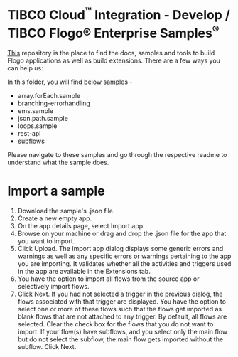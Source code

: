 # TIBCO Cloud<sup>&trade;</sup> Integration - Develop / TIBCO Flogo® Enterprise Samples<sup>&reg;</sup>

[This](https://github.com/TIBCOSoftware/tci-flogo) repository is the place to find the docs, samples and tools to build Flogo applications as well as build extensions. There are a few ways you can help us:

In this folder, you will find below samples - 

* array.forEach.sample
* branching-errorhandling
* ems.sample
* json.path.sample
* loops.sample
* rest-api
* subflows

Please navigate to these samples and go through the respective readme to understand what the sample does.

# Import a sample

1. Download the sample's .json file.
2. Create a new empty app.
3. On the app details page, select Import app.
4. Browse on your machine or drag and drop the .json file for the app that you want to import.
5. Click Upload. The Import app dialog displays some generic errors and warnings as well as any specific errors or warnings pertaining to the app you are importing. It validates whether all the activities and triggers used in the app are available in the Extensions tab.
6. You have the option to import all flows from the source app or selectively import flows.
7. Click Next. If you had not selected a trigger in the previous dialog, the flows associated with that trigger are displayed. You have the option to select one or more of these flows such that the flows get imported as blank flows that are not attached to any trigger. By default, all flows are selected. Clear the check box for the flows that you do not want to import. If your flow(s) have subflows, and you select only the main flow but do not select the subflow, the main flow gets imported without the subflow. Click Next.
